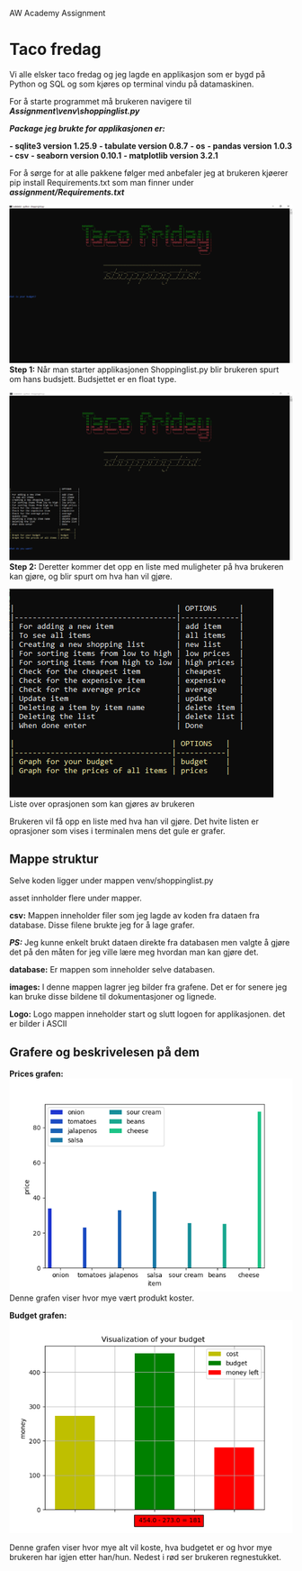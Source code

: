  AW Academy Assignment
 
# Taco fredag
 
Vi alle elsker taco fredag og jeg lagde en applikasjon som er bygd på Python og SQL og som kjøres op terminal vindu på datamaskinen.

For å starte programmet må brukeren navigere til 
***Assignment\venv\shoppinglist.py***


***Package jeg brukte for applikasjonen er:***

**- sqlite3  	version 1.25.9**
**- tabulate 	version 0.8.7**
**- os**
**- pandas 	version 1.0.3**
**- csv**
**- seaborn 	version 0.10.1**
**- matplotlib	version 3.2.1**
		
For å sørge for at alle pakkene følger med anbefaler jeg at brukeren kjøerer pip install Requirements.txt som man finner under ***assignment/Requirements.txt***




![](asset/images/startbilde.PNG) 
**Step 1:** Når man starter applikasjonen Shoppinglist.py blir brukeren spurt om hans budsjett. Budsjettet er en float type.

![](asset/images/side2.PNG) 
**Step 2:** Deretter kommer det opp en liste med muligheter på hva brukeren kan gjøre, og blir spurt om hva han vil gjøre. 

![](asset/images/options.PNG) 
Liste over oprasjonen som kan gjøres av brukeren
 
Brukeren vil få opp en liste med hva han vil gjøre. Det hvite listen er oprasjoner som vises i terminalen mens det gule er grafer. 


## Mappe struktur

Selve koden ligger under mappen venv/shoppinglist.py

asset innholder flere under mapper. 

**csv:** 	Mappen inneholder filer som jeg lagde av koden fra dataen 	fra database. Disse filene brukte jeg for å lage grafer. 

***PS:***  Jeg kunne enkelt brukt dataen direkte fra databasen men  	valgte å gjøre det på den måten for jeg ville lære meg 	hvordan man kan gjøre det. 

**database:** Er mappen som inneholder selve databasen.

**images:** I denne mappen lagrer jeg bilder fra grafene. Det er for 	   senere jeg kan bruke disse bildene til dokumentasjoner 	   	   og lignede. 

**Logo:**	Logo mappen inneholder start og slutt logoen for 	applikasjonen. det er bilder i ASCII

## Grafere og beskrivelesen på dem

**Prices grafen:** 
![](asset/images/item_sum.png) 
Denne grafen viser hvor mye vært produkt koster.

**Budget grafen:**
![](asset/images/budget.png) 
 
Denne grafen viser hvor mye alt vil koste, hva budgetet er og hvor mye brukeren har igjen etter han/hun. Nedest i rød ser brukeren regnestukket. 
